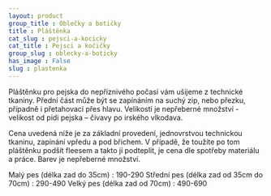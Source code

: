 ```yaml
---
layout: product
group_title : Oblečky a botičky
title : Pláštěnka
cat_slug : pejsci-a-kocicky
cat_title : Pejsci a kočičky
group_slug : oblecky-a-boticky
has_image : False
slug : plastenka
---
```


Pláštěnku pro pejska do nepříznivého počasí vám ušijeme z technické tkaniny. Přední část může být se zapínáním na suchý zip, nebo přezku, případně i přetahovací přes hlavu. Velikostí je nepřeberné množství - velikost od pidi pejska – čivavy po irského vlkodava.

Cena uvedená níže je za základní provedení, jednovrstvou technickou tkaninu, zapínání vpředu a pod břichem. V případě, že toužíte po tom pláštěnku podšít fleesem a takto jí podteplit, je cena dle spotřeby materiálu a práce. Barev je nepřeberné množství.

Malý pes (délka zad do 35cm) : 190-290
Střední pes (délka zad od 35cm do 70cm) : 290-490
Velký pes (délka zad od 70cm) : 490-690


